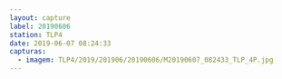 ```yaml
---
layout: capture
label: 20190606
station: TLP4
date: 2019-06-07 08:24:33
capturas:
  - imagem: TLP4/2019/201906/20190606/M20190607_082433_TLP_4P.jpg
---
```

